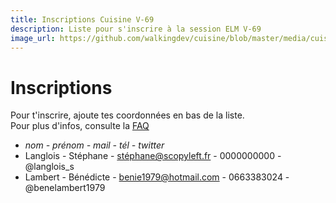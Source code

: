 ```yaml
---
title: Inscriptions Cuisine V-69
description: Liste pour s'inscrire à la session ELM V-69
image_url: https://github.com/walkingdev/cuisine/blob/master/media/cuisine.png?raw=true
---
```


# Inscriptions

Pour t'inscrire, ajoute tes coordonnées en bas de la liste.  
Pour plus d'infos, consulte la [FAQ](http://walkingdev.fr/#walkingdev/cuisine/blob/master/v69-faq.md)  

* *nom - prénom - mail - tél - twitter*
* Langlois - Stéphane - stéphane@scopyleft.fr - 0000000000 - @langlois_s
* Lambert - Bénédicte - benie1979@hotmail.com - 0663383024 - @benelambert1979
